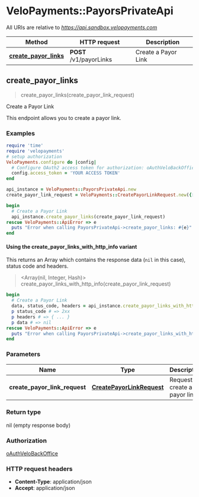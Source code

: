 # VeloPayments::PayorsPrivateApi

All URIs are relative to *https://api.sandbox.velopayments.com*

| Method | HTTP request | Description |
| ------ | ------------ | ----------- |
| [**create_payor_links**](PayorsPrivateApi.md#create_payor_links) | **POST** /v1/payorLinks | Create a Payor Link |


## create_payor_links

> create_payor_links(create_payor_link_request)

Create a Payor Link

This endpoint allows you to create a payor link.

### Examples

```ruby
require 'time'
require 'velopayments'
# setup authorization
VeloPayments.configure do |config|
  # Configure OAuth2 access token for authorization: oAuthVeloBackOffice
  config.access_token = 'YOUR ACCESS TOKEN'
end

api_instance = VeloPayments::PayorsPrivateApi.new
create_payor_link_request = VeloPayments::CreatePayorLinkRequest.new({from_payor_id: 'from_payor_id_example', link_type: 'PARENT_OF', to_payor_id: 'to_payor_id_example'}) # CreatePayorLinkRequest | Request to create a payor link

begin
  # Create a Payor Link
  api_instance.create_payor_links(create_payor_link_request)
rescue VeloPayments::ApiError => e
  puts "Error when calling PayorsPrivateApi->create_payor_links: #{e}"
end
```

#### Using the create_payor_links_with_http_info variant

This returns an Array which contains the response data (`nil` in this case), status code and headers.

> <Array(nil, Integer, Hash)> create_payor_links_with_http_info(create_payor_link_request)

```ruby
begin
  # Create a Payor Link
  data, status_code, headers = api_instance.create_payor_links_with_http_info(create_payor_link_request)
  p status_code # => 2xx
  p headers # => { ... }
  p data # => nil
rescue VeloPayments::ApiError => e
  puts "Error when calling PayorsPrivateApi->create_payor_links_with_http_info: #{e}"
end
```

### Parameters

| Name | Type | Description | Notes |
| ---- | ---- | ----------- | ----- |
| **create_payor_link_request** | [**CreatePayorLinkRequest**](CreatePayorLinkRequest.md) | Request to create a payor link |  |

### Return type

nil (empty response body)

### Authorization

[oAuthVeloBackOffice](../README.md#oAuthVeloBackOffice)

### HTTP request headers

- **Content-Type**: application/json
- **Accept**: application/json


